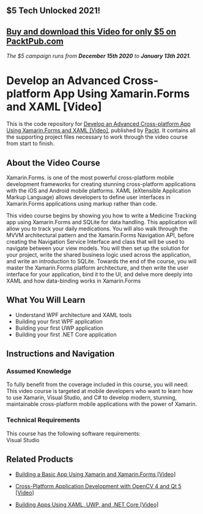 ## $5 Tech Unlocked 2021!
[Buy and download this Video for only $5 on PacktPub.com](https://www.packtpub.com/product/develop-an-advanced-cross-platform-app-using-xamarin-forms-and-xaml-video/9781788477383)
-----
*The $5 campaign         runs from __December 15th 2020__ to __January 13th 2021.__*

# Develop an Advanced Cross-platform App Using Xamarin.Forms and XAML [Video]
This is the code repository for [Develop an Advanced Cross-platform App Using Xamarin.Forms and XAML [Video]](https://www.packtpub.com/web-development/develop-advanced-cross-platform-app-using-xamarinforms-and-xaml-video?utm_source=github&utm_medium=repository&utm_campaign=9781788477383), published by [Packt](https://www.packtpub.com/?utm_source=github). It contains all the supporting project files necessary to work through the video course from start to finish.
## About the Video Course
Xamarin.Forms. is one of the most powerful cross-platform mobile development frameworks for creating stunning cross-platform applications with the iOS and Android mobile platforms. XAML (eXtensible Application Markup Language) allows developers to define user interfaces in Xamarin.Forms applications using markup rather than code.

This video course begins by showing you how to write a Medicine Tracking app using Xamarin.Forms and SQLite for data handling. This application will allow you to track your daily medications. You will also walk through the MVVM architectural pattern and the Xamarin.Forms Navigation API, before creating the Navigation Service Interface and class that will be used to navigate between your view models. You will then set up the solution for your project, write the shared business logic used across the application, and write an introduction to SQLite. Towards the end of the course, you will master the Xamarin.Forms platform architecture, and then write the user interface for your application, bind it to the UI, and delve more deeply into XAML and how data-binding works in Xamarin.Forms

<H2>What You Will Learn</H2>
<DIV class=book-info-will-learn-text>
<UL>
<LI>Understand WPF architecture and XAML tools 
<LI>Building your first WPF application 
<LI>Building your first UWP application 
<LI>Building your first .NET Core application </LI></UL></DIV>

## Instructions and Navigation
### Assumed Knowledge
To fully benefit from the coverage included in this course, you will need:<br/>
This video course is targeted at mobile developers who want to learn how to use Xamarin, Visual Studio, and C# to develop modern, stunning, maintainable cross-platform mobile applications with the power of Xamarin.
### Technical Requirements
This course has the following software requirements:<br/>
Visual Studio

## Related Products
* [Building a Basic App Using Xamarin and Xamarin.Forms [Video]](https://www.packtpub.com/web-development/building-basic-app-using-xamarin-and-xamarinforms-video?utm_source=github&utm_medium=repository&utm_campaign=9781788476799)

* [Cross-Platform Application Development with OpenCV 4 and Qt 5 [Video]](https://www.packtpub.com/application-development/cross-platform-application-development-opencv-4-and-qt-5-video?utm_source=github&utm_medium=repository&utm_campaign=9781788479080)

* [Building Apps Using XAML, UWP, and .NET Core [Video]](https://www.packtpub.com/application-development/building-apps-using-xaml-uwp-and-net-core-video?utm_source=github&utm_medium=repository&utm_campaign=9781788833066)

